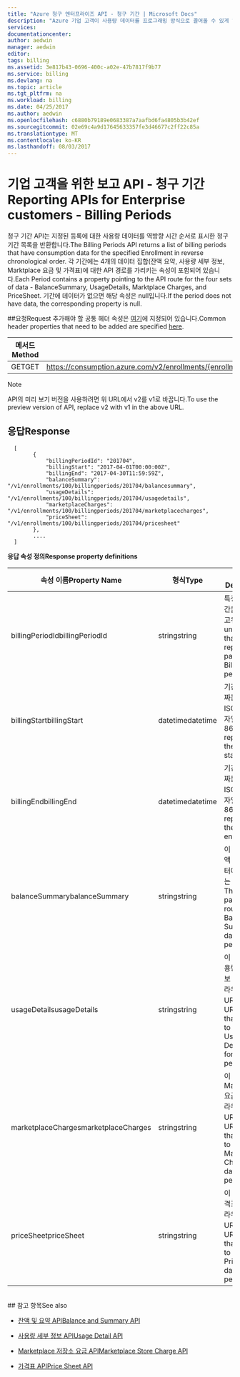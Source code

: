 ```yaml
---
title: "Azure 청구 엔터프라이즈 API - 청구 기간 | Microsoft Docs"
description: "Azure 기업 고객이 사용량 데이터를 프로그래밍 방식으로 끌어올 수 있게 하는 보고 API에 대해 알아봅니다."
services: 
documentationcenter: 
author: aedwin
manager: aedwin
editor: 
tags: billing
ms.assetid: 3e817b43-0696-400c-a02e-47b7817f9b77
ms.service: billing
ms.devlang: na
ms.topic: article
ms.tgt_pltfrm: na
ms.workload: billing
ms.date: 04/25/2017
ms.author: aedwin
ms.openlocfilehash: c6880b79189e0683387a7aafbd6fa4805b3b42ef
ms.sourcegitcommit: 02e69c4a9d17645633357fe3d46677c2ff22c85a
ms.translationtype: MT
ms.contentlocale: ko-KR
ms.lasthandoff: 08/03/2017
---
```

# <a name="reporting-apis-for-enterprise-customers---billing-periods"></a><span data-ttu-id="beff9-103">기업 고객을 위한 보고 API - 청구 기간</span><span class="sxs-lookup"><span data-stu-id="beff9-103">Reporting APIs for Enterprise customers - Billing Periods</span></span>

<span data-ttu-id="beff9-104">청구 기간 API는 지정된 등록에 대한 사용량 데이터를 역방향 시간 순서로 표시한 청구 기간 목록을 반환합니다.</span><span class="sxs-lookup"><span data-stu-id="beff9-104">The Billing Periods API returns a list of billing periods that have consumption data for the specified Enrollment in reverse chronological order.</span></span> <span data-ttu-id="beff9-105">각 기간에는 4개의 데이터 집합(잔액 요약, 사용량 세부 정보, Marktplace 요금 및 가격표)에 대한 API 경로를 가리키는 속성이 포함되어 있습니다.</span><span class="sxs-lookup"><span data-stu-id="beff9-105">Each Period contains a property pointing to the API route for the four sets of data - BalanceSummary, UsageDetails, Marktplace Charges, and PriceSheet.</span></span> <span data-ttu-id="beff9-106">기간에 데이터가 없으면 해당 속성은 null입니다.</span><span class="sxs-lookup"><span data-stu-id="beff9-106">If the period does not have data, the corresponding property is null.</span></span> 


##<a name="request"></a><span data-ttu-id="beff9-107">요청</span><span class="sxs-lookup"><span data-stu-id="beff9-107">Request</span></span> 
<span data-ttu-id="beff9-108">추가해야 할 공통 헤더 속성은 [여기](billing-enterprise-api.md)에 지정되어 있습니다.</span><span class="sxs-lookup"><span data-stu-id="beff9-108">Common header properties that need to be added are specified [here](billing-enterprise-api.md).</span></span> 

|<span data-ttu-id="beff9-109">메서드</span><span class="sxs-lookup"><span data-stu-id="beff9-109">Method</span></span> | <span data-ttu-id="beff9-110">요청 URI</span><span class="sxs-lookup"><span data-stu-id="beff9-110">Request URI</span></span>|
|-|-|
|<span data-ttu-id="beff9-111">GET</span><span class="sxs-lookup"><span data-stu-id="beff9-111">GET</span></span>| <span data-ttu-id="beff9-112">https://consumption.azure.com/v2/enrollments/{enrollmentNumber}/billingperiods</span><span class="sxs-lookup"><span data-stu-id="beff9-112">https://consumption.azure.com/v2/enrollments/{enrollmentNumber}/billingperiods</span></span>|

> [!Note]
> <span data-ttu-id="beff9-113">API의 미리 보기 버전을 사용하려면 위 URL에서 v2를 v1로 바꿉니다.</span><span class="sxs-lookup"><span data-stu-id="beff9-113">To use the preview version of API, replace v2 with v1 in the above URL.</span></span>
>

## <a name="response"></a><span data-ttu-id="beff9-114">응답</span><span class="sxs-lookup"><span data-stu-id="beff9-114">Response</span></span>
 
    
    
      [
            {
                "billingPeriodId": "201704",
                "billingStart": "2017-04-01T00:00:00Z",
                "billingEnd": "2017-04-30T11:59:59Z",
                "balanceSummary": "/v1/enrollments/100/billingperiods/201704/balancesummary",
                "usageDetails": "/v1/enrollments/100/billingperiods/201704/usagedetails",
                "marketplaceCharges": "/v1/enrollments/100/billingperiods/201704/marketplacecharges",
                "priceSheet": "/v1/enrollments/100/billingperiods/201704/pricesheet"
            },          
            ....
      ]
    

<span data-ttu-id="beff9-115">**응답 속성 정의**</span><span class="sxs-lookup"><span data-stu-id="beff9-115">**Response property definitions**</span></span>

|<span data-ttu-id="beff9-116">속성 이름</span><span class="sxs-lookup"><span data-stu-id="beff9-116">Property Name</span></span>| <span data-ttu-id="beff9-117">형식</span><span class="sxs-lookup"><span data-stu-id="beff9-117">Type</span></span>| <span data-ttu-id="beff9-118">설명</span><span class="sxs-lookup"><span data-stu-id="beff9-118">Description</span></span>
|-|-|-|
|<span data-ttu-id="beff9-119">billingPeriodId</span><span class="sxs-lookup"><span data-stu-id="beff9-119">billingPeriodId</span></span>| <span data-ttu-id="beff9-120">string</span><span class="sxs-lookup"><span data-stu-id="beff9-120">string</span></span>| <span data-ttu-id="beff9-121">특정 청구 기간을 나타내는 고유 ID</span><span class="sxs-lookup"><span data-stu-id="beff9-121">The unique Id that represents a particular Billing period</span></span>|
|<span data-ttu-id="beff9-122">billingStart</span><span class="sxs-lookup"><span data-stu-id="beff9-122">billingStart</span></span>| <span data-ttu-id="beff9-123">datetime</span><span class="sxs-lookup"><span data-stu-id="beff9-123">datetime</span></span>| <span data-ttu-id="beff9-124">기간 시작 날짜는 나타내는 ISO 8601 문자열</span><span class="sxs-lookup"><span data-stu-id="beff9-124">ISO 8601 string representing the period start date</span></span>|
|<span data-ttu-id="beff9-125">billingEnd</span><span class="sxs-lookup"><span data-stu-id="beff9-125">billingEnd</span></span>| <span data-ttu-id="beff9-126">datetime</span><span class="sxs-lookup"><span data-stu-id="beff9-126">datetime</span></span>| <span data-ttu-id="beff9-127">기간 종료 날짜는 나타내는 ISO 8601 문자열</span><span class="sxs-lookup"><span data-stu-id="beff9-127">ISO 8601 string representing the period end date</span></span>|
|<span data-ttu-id="beff9-128">balanceSummary</span><span class="sxs-lookup"><span data-stu-id="beff9-128">balanceSummary</span></span>| <span data-ttu-id="beff9-129">string</span><span class="sxs-lookup"><span data-stu-id="beff9-129">string</span></span>| <span data-ttu-id="beff9-130">이 기간의 잔액 요약 데이터에 라우팅하는 URL 경로</span><span class="sxs-lookup"><span data-stu-id="beff9-130">The URL path that routes to the Balance Summary data for this period</span></span>|
|<span data-ttu-id="beff9-131">usageDetails</span><span class="sxs-lookup"><span data-stu-id="beff9-131">usageDetails</span></span>| <span data-ttu-id="beff9-132">string</span><span class="sxs-lookup"><span data-stu-id="beff9-132">string</span></span>| <span data-ttu-id="beff9-133">이 기간의 사용량 세부 정보 데이터에 라우팅하는 URL 경로</span><span class="sxs-lookup"><span data-stu-id="beff9-133">The URL path that routes to the Usage Details data for this period</span></span>|
|<span data-ttu-id="beff9-134">marketplaceCharges</span><span class="sxs-lookup"><span data-stu-id="beff9-134">marketplaceCharges</span></span>| <span data-ttu-id="beff9-135">string</span><span class="sxs-lookup"><span data-stu-id="beff9-135">string</span></span>| <span data-ttu-id="beff9-136">이 기간의 Marketplace 요금 데이터에 라우팅하는 URL 경로</span><span class="sxs-lookup"><span data-stu-id="beff9-136">The URL path that routes to the Marketplace Charges data for this period</span></span>|
|<span data-ttu-id="beff9-137">priceSheet</span><span class="sxs-lookup"><span data-stu-id="beff9-137">priceSheet</span></span>| <span data-ttu-id="beff9-138">string</span><span class="sxs-lookup"><span data-stu-id="beff9-138">string</span></span>| <span data-ttu-id="beff9-139">이 기간의 가격표 데이터에 라우팅하는 URL 경로</span><span class="sxs-lookup"><span data-stu-id="beff9-139">The URL path that routes to the PriceSheet data for this period</span></span>|

<br/>
## <a name="see-also"></a><span data-ttu-id="beff9-140">참고 항목</span><span class="sxs-lookup"><span data-stu-id="beff9-140">See also</span></span>

* [<span data-ttu-id="beff9-141">잔액 및 요약 API</span><span class="sxs-lookup"><span data-stu-id="beff9-141">Balance and Summary API</span></span>](billing-enterprise-api-balance-summary.md)

* [<span data-ttu-id="beff9-142">사용량 세부 정보 API</span><span class="sxs-lookup"><span data-stu-id="beff9-142">Usage Detail API</span></span>](billing-enterprise-api-usage-detail.md) 

* [<span data-ttu-id="beff9-143">Marketplace 저장소 요금 API</span><span class="sxs-lookup"><span data-stu-id="beff9-143">Marketplace Store Charge API</span></span>](billing-enterprise-api-marketplace-storecharge.md) 

* [<span data-ttu-id="beff9-144">가격표 API</span><span class="sxs-lookup"><span data-stu-id="beff9-144">Price Sheet API</span></span>](billing-enterprise-api-pricesheet.md)